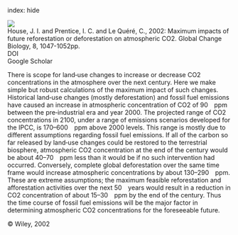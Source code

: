 index: hide

<div class="Citation">
    <div class="Citation-thumb CitationThumb-linked"  data-href="https://doi.org/10.1046/j.1365-2486.2002.00536.x">
      <img src="https://static.claimspace.cloud/climate-study-static/refs/thumbs/6/House_et_al_2002-thumb.png" />
    </div>

  <div class="Citation-body">
    <div class="Citation-text">House, J. I. and Prentice, I. C. and Le Quéré, C., 2002: Maximum impacts of future reforestation or deforestation on atmospheric CO2. <span class="Article-journal">Global Change Biology, </span><span class="Article-volume">8, </span>1047-1052pp.</div>
    <div class="Citation-links">
      <div class="CitationLink" data-href="https://doi.org/10.1046/j.1365-2486.2002.00536.x">
        <div class="CitationLink-icon CitationLink-Doi"></div>
        <div class="CitationLink-text">DOI</div>
      </div>
      <div class="CitationLink" data-href="https://scholar.google.com/scholar?q=10.1046/j.1365-2486.2002.00536.x">
        <div class="CitationLink-icon CitationLink-Scholar"></div>
        <div class="CitationLink-text">Google Scholar</div>
      </div>
    </div>
  </div>
</div>

There is scope for land‐use changes to increase or decrease CO2 concentrations in the atmosphere over the next century. Here we make simple but robust calculations of the maximum impact of such changes. Historical land‐use changes (mostly deforestation) and fossil fuel emissions have caused an increase in atmospheric concentration of CO2 of 90 ppm between the pre‐industrial era and year 2000. The projected range of CO2 concentrations in 2100, under a range of emissions scenarios developed for the IPCC, is 170–600 ppm above 2000 levels. This range is mostly due to different assumptions regarding fossil fuel emissions. If all of the carbon so far released by land‐use changes could be restored to the terrestrial biosphere, atmospheric CO2 concentration at the end of the century would be about 40–70 ppm less than it would be if no such intervention had occurred. Conversely, complete global deforestation over the same time frame would increase atmospheric concentrations by about 130–290 ppm. These are extreme assumptions; the maximum feasible reforestation and afforestation activities over the next 50 years would result in a reduction in CO2 concentration of about 15–30 ppm by the end of the century. Thus the time course of fossil fuel emissions will be the major factor in determining atmospheric CO2 concentrations for the foreseeable future.

<div class="Citation-copy">
&copy; Wiley, 2002
</div>